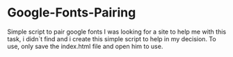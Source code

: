 # Google-Fonts-Pairing
Simple script to pair google fonts
I was looking for a site to help me with this task, i didn`t find and i create this simple script to help in my decision.
To use, only save the index.html file and open him to use.

